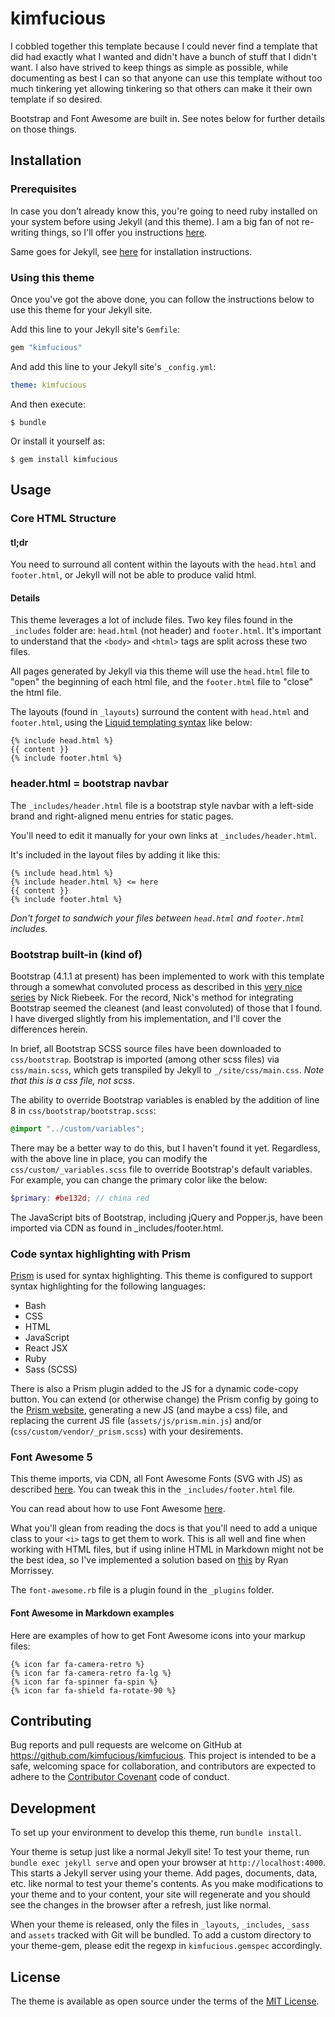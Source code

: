 # kimfucious

I cobbled together this template because I could never find a template that did had exactly what I wanted and didn't have a bunch of stuff that I didn't want. I also have strived to keep things as simple as possible, while documenting as best I can so that anyone can use this template without too much tinkering yet allowing tinkering so that others can make it their own template if so desired.

Bootstrap and Font Awesome are built in. See notes below for further details on those things.

## Installation

### Prerequisites

In case you don't already know this, you're going to need ruby installed on your system before using Jekyll (and this theme). I am a big fan of not re-writing things, so I'll offer you instructions [here](https://www.ruby-lang.org/en/documentation/installation/).

Same goes for Jekyll, see [here](https://jekyllrb.com/docs/installation/) for installation instructions.

### Using this theme

Once you've got the above done, you can follow the instructions below to use this theme for your Jekyll site.

Add this line to your Jekyll site's `Gemfile`:

```ruby
gem "kimfucious"
```

And add this line to your Jekyll site's `_config.yml`:

```yaml
theme: kimfucious
```

And then execute:

    $ bundle

Or install it yourself as:

    $ gem install kimfucious

## Usage

### Core HTML Structure

#### tl;dr

You need to surround all content within the layouts with the `head.html` and `footer.html`, or Jekyll will not be able to produce valid html.

#### Details

This theme leverages a lot of include files. Two key files found in the `_includes` folder are: `head.html` (not header) and `footer.html`. It's important to understand that the `<body>` and `<html>` tags are split across these two files.

All pages generated by Jekyll via this theme will use the `head.html` file to "open" the beginning of each html file, and the `footer.html` file to "close" the html file.

The layouts (found in `_layouts`) surround the content with `head.html` and `footer.html`, using the [Liquid templating syntax](https://jekyllrb.com/docs/templates/) like below:

```liquid
{% include head.html %}
{{ content }}
{% include footer.html %}
```

### header.html = bootstrap navbar

The `_includes/header.html` file is a bootstrap style navbar with a left-side brand and right-aligned menu entries for static pages.

You'll need to edit it manually for your own links at `_includes/header.html`.

It's included in the layout files by adding it like this:

```liquid
{% include head.html %}
{% include header.html %} <= here
{{ content }}
{% include footer.html %}
```

_Don't forget to sandwich your files between `head.html` and `footer.html` includes._

### Bootstrap built-in (kind of)

Bootstrap (4.1.1 at present) has been implemented to work with this template through a somewhat convoluted process as described in this [very nice series](https://experimentingwithcode.com/creating-a-jekyll-blog-with-bootstrap-4-and-sass-part-1/) by Nick Riebeek. For the record, Nick's method for integrating Bootstrap seemed the cleanest (and least convoluted) of those that I found. I have diverged slightly from his implementation, and I'll cover the differences herein.

In brief, all Bootstrap SCSS source files have been downloaded to `css/bootstrap`. Bootstrap is imported (among other scss files) via `css/main.scss`, which gets transpiled by Jekyll to `_/site/css/main.css`. _Note that this is a css file, not scss_.

The ability to override Bootstrap variables is enabled by the addition of line 8 in `css/bootstrap/bootstrap.scss`:

```scss
@import "../custom/variables";
```

There may be a better way to do this, but I haven't found it yet. Regardless, with the above line in place, you can modify the `css/custom/_variables.scss` file to override Bootstrap's default variables. For example, you can change the primary color like the below:

```scss
$primary: #be132d; // china red
```

The JavaScript bits of Bootstrap, including jQuery and Popper.js, have been imported via CDN as found in \_includes/footer.html.

### Code syntax highlighting with Prism

[Prism](http://prismjs.com/index.html) is used for syntax highlighting. This theme is configured to support syntax highlighting for the following languages:

* Bash
* CSS
* HTML
* JavaScript
* React JSX
* Ruby
* Sass (SCSS)

There is also a Prism plugin added to the JS for a dynamic code-copy button. You can extend (or otherwise change) the Prism config by going to the [Prism website](http://prismjs.com/index.html), generating a new JS (and maybe a css) file, and replacing the current JS file (`assets/js/prism.min.js`) and/or (`css/custom/vendor/_prism.scss`) with your desirements.

### Font Awesome 5

This theme imports, via CDN, all Font Awesome Fonts (SVG with JS) as described [here](https://fontawesome.com/get-started/svg-with-js). You can tweak this in the `_includes/footer.html` file.

You can read about how to use Font Awesome [here](https://fontawesome.com/how-to-use/svg-with-js).

What you'll glean from reading the docs is that you'll need to add a unique class to your `<i>` tags to get them to work. This is all well and fine when working with HTML files, but if using inline HTML in Markdown might not be the best idea, so I've implemented a solution based on [this](https://gist.github.com/23maverick23/8532525) by Ryan Morrissey.

The `font-awesome.rb` file is a plugin found in the `_plugins` folder.

#### Font Awesome in Markdown examples

Here are examples of how to get Font Awesome icons into your markup files:

```liquid
{% icon far fa-camera-retro %}
{% icon far fa-camera-retro fa-lg %}
{% icon far fa-spinner fa-spin %}
{% icon far fa-shield fa-rotate-90 %}
```

## Contributing

Bug reports and pull requests are welcome on GitHub at https://github.com/kimfucious/kimfucious. This project is intended to be a safe, welcoming space for collaboration, and contributors are expected to adhere to the [Contributor Covenant](http://contributor-covenant.org) code of conduct.

## Development

To set up your environment to develop this theme, run `bundle install`.

Your theme is setup just like a normal Jekyll site! To test your theme, run `bundle exec jekyll serve` and open your browser at `http://localhost:4000`. This starts a Jekyll server using your theme. Add pages, documents, data, etc. like normal to test your theme's contents. As you make modifications to your theme and to your content, your site will regenerate and you should see the changes in the browser after a refresh, just like normal.

When your theme is released, only the files in `_layouts`, `_includes`, `_sass` and `assets` tracked with Git will be bundled.
To add a custom directory to your theme-gem, please edit the regexp in `kimfucious.gemspec` accordingly.

## License

The theme is available as open source under the terms of the [MIT License](https://opensource.org/licenses/MIT).
